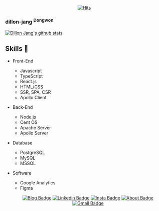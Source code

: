 <div align=center>
  
  <!-- Generate Hits : https://hits.seeyoufarm.com/ -->
  
[![Hits](https://hits.seeyoufarm.com/api/count/incr/badge.svg?url=https%3A%2F%2Fgithub.com%2Fdillonmemo)](https://hits.seeyoufarm.com)

</div>

### dillon-jang <sup>Dongwon</sup>

<!--
**DillonMemo/dillon-jang** is a ✨ _special_ ✨ repository because its `README.md` (this file) appears on your GitHub profile.

Here are some ideas to get you started:

- 🔭 I’m currently working on ...
- 🌱 I’m currently learning ...
- 👯 I’m looking to collaborate on ...
- 🤔 I’m looking for help with ...
- 💬 Ask me about ...
- 📫 How to reach me: ...
- 😄 Pronouns: ...
- ⚡ Fun fact: ...
-->

  [![Dillon Jang's github stats](https://github-readme-stats.vercel.app/api?username=dillonmemo&count_private=true&show_icons=true&theme=dark)](https://github.com/dillonmemo/dillonmemo)
 

## Skills 🤔

- Front-End
  - Javascript
  - TypeScript
  - React.js
  - HTML/CSS
  - SSR, SPA, CSR
  - Apollo Client
- Back-End
  - Node.js
  - Cent OS
  - Apache Server
  - Apollo Server
- Database
  - PostgreSQL
  - MySQL
  - MSSQL
- Software
  - Google Analytics
  - Figma
  
  
  <div align=center>
  
  <!-- Generate Badge : https://shields.io/ & Icons : https://simpleicons.org/ -->
  
  [![Blog Badge](http://img.shields.io/badge/Blog-black?style=flat-square&logo=github&link=https://dillonmemo.github.io/)](https://dillonmemo.github.io/)
  [![Linkedin Badge](https://img.shields.io/badge/LinkedIn-blue?style=flat-square&logo=Linkedin&logoColor=white&link=https://www.linkedin.com/in/dillon-jang-b63939170/)](https://www.linkedin.com/in/dillon-jang-b63939170/)
  [![Insta Badge](http://img.shields.io/badge/Instagram-E4405F?style=flat-square&logo=Instagram&logoColor=white&link=https://www.instagram.com/dillon_jang/)](https://www.instagram.com/dillon_jang/)
  [![About Badge](http://img.shields.io/badge/About-8D6748?style=flat-square&logo=Mocha&logoColor=white&link=https://www.notion.so/dillonmemo/Dillon-Jang-350949ffdcf44916aa0c48cae42f94ef)](https://www.notion.so/dillonmemo/Dillon-Jang-350949ffdcf44916aa0c48cae42f94ef)
  [![Gmail Badge](https://img.shields.io/badge/Gmail-d14836?style=flat-square&logo=Gmail&logoColor=white&link=mailto:arta1069@gmail.com)](mailto:arta1069@gmail.com)
  
  </div>
